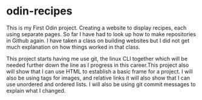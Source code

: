 # odin-recipes

 This is my First Odin project. Creating a website to display recipes, each 
using separate pages. So far I have had to look up how to make repositories 
in Github again. I have taken a class on building websites but I did not
get much explanation on how things worked in that class. 
 
 This project starts having me use git, the linux CLI together which will be 
needed further down the line as I progress in this career.This project also
will show that I can use HTML to establish a basic frame for a project. I 
will also be using tags for images, and relative links it will also show that
I can use unordered and ordered lists. I will also be using git commit 
messages to explain what I changed.  


